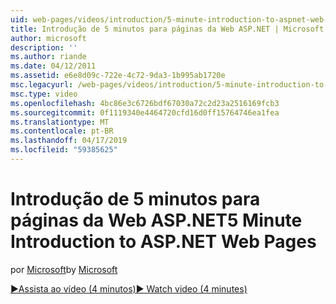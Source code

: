 ```yaml
---
uid: web-pages/videos/introduction/5-minute-introduction-to-aspnet-web-pages
title: Introdução de 5 minutos para páginas da Web ASP.NET | Microsoft Docs
author: microsoft
description: ''
ms.author: riande
ms.date: 04/12/2011
ms.assetid: e6e8d09c-722e-4c72-9da3-1b995ab1720e
msc.legacyurl: /web-pages/videos/introduction/5-minute-introduction-to-aspnet-web-pages
msc.type: video
ms.openlocfilehash: 4bc86e3c6726bdf67030a72c2d23a2516169fcb3
ms.sourcegitcommit: 0f1119340e4464720cfd16d0ff15764746ea1fea
ms.translationtype: MT
ms.contentlocale: pt-BR
ms.lasthandoff: 04/17/2019
ms.locfileid: "59385625"
---
```

# <a name="5-minute-introduction-to-aspnet-web-pages"></a><span data-ttu-id="90494-102">Introdução de 5 minutos para páginas da Web ASP.NET</span><span class="sxs-lookup"><span data-stu-id="90494-102">5 Minute Introduction to ASP.NET Web Pages</span></span>

<span data-ttu-id="90494-103">por [Microsoft](https://github.com/microsoft)</span><span class="sxs-lookup"><span data-stu-id="90494-103">by [Microsoft](https://github.com/microsoft)</span></span>

[<span data-ttu-id="90494-104">&#9654;Assista ao vídeo (4 minutos)</span><span class="sxs-lookup"><span data-stu-id="90494-104">&#9654; Watch video (4 minutes)</span></span>](https://channel9.msdn.com/Blogs/ASP-NET-Site-Videos/5-minute-introduction-to-aspnet-web-pages)
